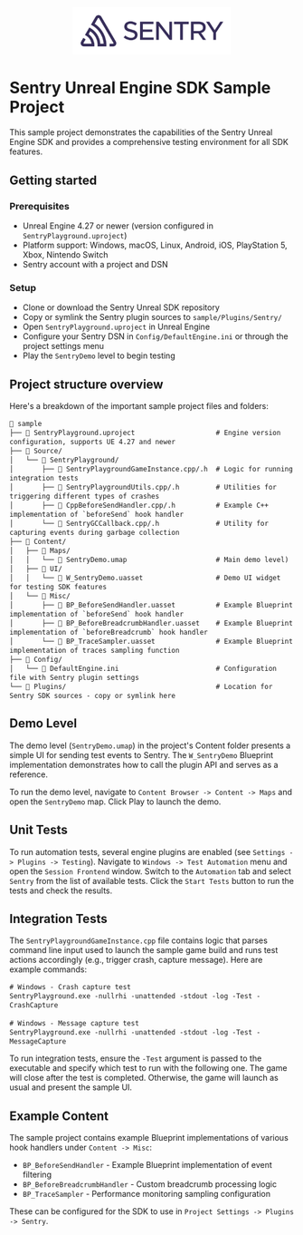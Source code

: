 <p align="center">
  <a href="https://sentry.io" target="_blank" align="left">
    <img src="https://raw.githubusercontent.com/getsentry/sentry-unity/main/.github/sentry-wordmark-dark-400x119.svg" width="280">
  </a>
  <br />
</p>
<p align="center">

Sentry Unreal Engine SDK Sample Project
===========

This sample project demonstrates the capabilities of the Sentry Unreal Engine SDK and provides a comprehensive testing environment for all SDK features.

## Getting started

### Prerequisites

- Unreal Engine 4.27 or newer (version configured in `SentryPlayground.uproject`)
- Platform support: Windows, macOS, Linux, Android, iOS, PlayStation 5, Xbox, Nintendo Switch
- Sentry account with a project and DSN

### Setup

- Clone or download the Sentry Unreal SDK repository
- Copy or symlink the Sentry plugin sources to `sample/Plugins/Sentry/`
- Open `SentryPlayground.uproject` in Unreal Engine
- Configure your Sentry DSN in `Config/DefaultEngine.ini` or through the project settings menu
- Play the `SentryDemo` level to begin testing

## Project structure overview

Here's a breakdown of the important sample project files and folders:

```pwsh
📁 sample
├── 📄 SentryPlayground.uproject                    # Engine version configuration, supports UE 4.27 and newer
├── 📁 Source/
│   └── 📁 SentryPlayground/
│       ├── 📄 SentryPlaygroundGameInstance.cpp/.h  # Logic for running integration tests
│       ├── 📄 SentryPlaygroundUtils.cpp/.h         # Utilities for triggering different types of crashes
│       ├── 📄 CppBeforeSendHandler.cpp/.h          # Example C++ implementation of `beforeSend` hook handler
│       └── 📄 SentryGCCallback.cpp/.h              # Utility for capturing events during garbage collection
├── 📁 Content/
│   ├── 📁 Maps/
│   │   └── 📄 SentryDemo.umap                      # Main demo level)
│   ├── 📁 UI/
│   │   └── 📄 W_SentryDemo.uasset                  # Demo UI widget for testing SDK features
│   └── 📁 Misc/
│       ├── 📄 BP_BeforeSendHandler.uasset          # Example Blueprint implementation of `beforeSend` hook handler
│       ├── 📄 BP_BeforeBreadcrumbHandler.uasset    # Example Blueprint implementation of `beforeBreadcrumb` hook handler
│       └── 📄 BP_TraceSampler.uasset               # Example Blueprint implementation of traces sampling function
├── 📁 Config/
│   └── 📄 DefaultEngine.ini                        # Configuration file with Sentry plugin settings
└── 📁 Plugins/                                     # Location for Sentry SDK sources - copy or symlink here
```

## Demo Level

The demo level (`SentryDemo.umap`) in the project's Content folder presents a simple UI for sending test events to Sentry. The `W_SentryDemo` Blueprint implementation demonstrates how to call the plugin API and serves as a reference.

To run the demo level, navigate to `Content Browser -> Content -> Maps` and open the `SentryDemo` map. Click Play to launch the demo.

## Unit Tests

To run automation tests, several engine plugins are enabled (see `Settings -> Plugins -> Testing`). Navigate to `Windows -> Test Automation` menu and open the `Session Frontend` window. Switch to the `Automation` tab and select `Sentry` from the list of available tests. Click the `Start Tests` button to run the tests and check the results.

## Integration Tests

The `SentryPlaygroundGameInstance.cpp` file contains logic that parses command line input used to launch the sample game build and runs test actions accordingly (e.g., trigger crash, capture message). Here are example commands:

```pwsh
# Windows - Crash capture test
SentryPlayground.exe -nullrhi -unattended -stdout -log -Test -CrashCapture

# Windows - Message capture test  
SentryPlayground.exe -nullrhi -unattended -stdout -log -Test -MessageCapture
```

To run integration tests, ensure the `-Test` argument is passed to the executable and specify which test to run with the following one. The game will close after the test is completed. Otherwise, the game will launch as usual and present the sample UI.

## Example Content

The sample project contains example Blueprint implementations of various hook handlers under `Content -> Misc`:

- `BP_BeforeSendHandler` - Example Blueprint implementation of event filtering
- `BP_BeforeBreadcrumbHandler` - Custom breadcrumb processing logic
- `BP_TraceSampler` - Performance monitoring sampling configuration

These can be configured for the SDK to use in `Project Settings -> Plugins -> Sentry`.